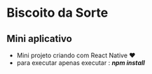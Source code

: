 # Biscoito da Sorte
## Mini aplicativo
- Mini projeto criando com React Native :heart:
- para executar apenas executar : <b><i>npm install</i></b>


